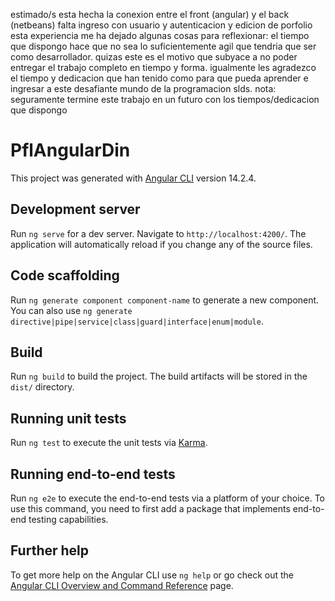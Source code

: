 estimado/s
esta hecha la conexion entre el front (angular) y el back (netbeans) 
falta ingreso con usuario y autenticacion y edicion de porfolio
esta experiencia me ha dejado algunas cosas para reflexionar: el tiempo que dispongo hace que no sea lo suficientemente agil que tendria que ser como desarrollador. quizas este es el motivo que subyace a no poder entregar el trabajo completo en tiempo y forma.
igualmente les agradezco el tiempo y dedicacion que han tenido como para que pueda aprender e ingresar a este desafiante mundo de la programacion
slds.
nota: seguramente termine este trabajo en un futuro con los tiempos/dedicacion que dispongo


# PflAngularDin

This project was generated with [Angular CLI](https://github.com/angular/angular-cli) version 14.2.4.

## Development server

Run `ng serve` for a dev server. Navigate to `http://localhost:4200/`. The application will automatically reload if you change any of the source files.

## Code scaffolding

Run `ng generate component component-name` to generate a new component. You can also use `ng generate directive|pipe|service|class|guard|interface|enum|module`.

## Build

Run `ng build` to build the project. The build artifacts will be stored in the `dist/` directory.

## Running unit tests

Run `ng test` to execute the unit tests via [Karma](https://karma-runner.github.io).

## Running end-to-end tests

Run `ng e2e` to execute the end-to-end tests via a platform of your choice. To use this command, you need to first add a package that implements end-to-end testing capabilities.

## Further help

To get more help on the Angular CLI use `ng help` or go check out the [Angular CLI Overview and Command Reference](https://angular.io/cli) page.
